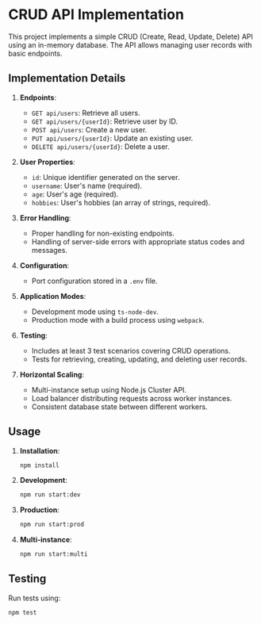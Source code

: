 # CRUD API Implementation

This project implements a simple CRUD (Create, Read, Update, Delete) API using an in-memory database. The API allows managing user records with basic endpoints.

## Implementation Details

1. **Endpoints**:
    - `GET api/users`: Retrieve all users.
    - `GET api/users/{userId}`: Retrieve user by ID.
    - `POST api/users`: Create a new user.
    - `PUT api/users/{userId}`: Update an existing user.
    - `DELETE api/users/{userId}`: Delete a user.

2. **User Properties**:
    - `id`: Unique identifier generated on the server.
    - `username`: User's name (required).
    - `age`: User's age (required).
    - `hobbies`: User's hobbies (an array of strings, required).

3. **Error Handling**:
    - Proper handling for non-existing endpoints.
    - Handling of server-side errors with appropriate status codes and messages.

4. **Configuration**:
    - Port configuration stored in a `.env` file.

5. **Application Modes**:
    - Development mode using `ts-node-dev`.
    - Production mode with a build process using `webpack`.

6. **Testing**:
    - Includes at least 3 test scenarios covering CRUD operations.
    - Tests for retrieving, creating, updating, and deleting user records.

7. **Horizontal Scaling**:
    - Multi-instance setup using Node.js Cluster API.
    - Load balancer distributing requests across worker instances.
    - Consistent database state between different workers.

## Usage

1. **Installation**:
    ```bash
    npm install
    ```

2. **Development**:
    ```bash
    npm run start:dev
    ```

3. **Production**:
    ```bash
    npm run start:prod
    ```

4. **Multi-instance**:
    ```bash
    npm run start:multi
    ```

## Testing

Run tests using:
```bash
npm test
```
